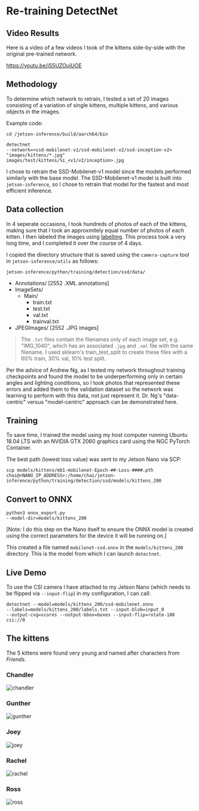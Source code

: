 # Re-training DetectNet

## Video Results
    
Here is a video of a few videos I took of the kittens side-by-side with the original pre-trained network.
    
https://youtu.be/iS5UZOujUOE

## Methodology

To determine which network to retrain, I tested a set of 20 images consisting of a variation of single kittens, multiple kittens, and various objects in the images.

Example code:

<code>cd /jetson-inference/build/aarch64/bin</code>

<code>detectnet --network=<ssd-mobilenet-v1/ssd-mobilenet-v2/ssd-inception-v2> "images/kittens/*.jpg" images/test/kittens/%i_<v1/v2/inception>.jpg</code>

I chose to retrain the SSD-Mobilenet-v1 model since the models performed similarly with the base model. The SSD-Mobilenet-v1 model is built into <code>jetson-inference</code>, so I chose to retrain that model for the fastest and most efficient inference.

## Data collection

In 4 seperate occasions, I took hundreds of photos of each of the kittens, making sure that I took an approxmitely equal number of photos of each kitten. I then labeled the images using [labelImg](https://github.com/tzutalin/labelImg). This process took a very long time, and I completed it over the course of 4 days.

I copied the directory structure that is saved using the <code>camera-capture</code> tool in <code>jetson-inference/utils</code> as follows:

<code>jetson-inference/python/training/detection/ssd/data/</code>

- Annotations/ [2552 .XML annotations]
- ImageSets/
    - Main/
        - train.txt
        - test.txt
        - val.txt
        - trainval.txt
- JPEGImages/ [2552 .JPG images]
    
> The <code>.txt</code> files contain the filenames only of each image set, e.g. "IMG_1040", which has an associated <code>.jpg</code> and <code>.xml</code> file with the same filename. I used sklearn's train_test_split to create these files with a 60% train, 30% val, 10% test split. 
    
Per the advice of Andrew Ng, as I tested my network throughout training checkpoints and found the model to be underperforming only in certain angles and lighting conditions, so I took photos that represented these errors and added them to the validation dataset so the network was learning to perform with this data, not just represent it. Dr. Ng's "data-centric" versus "model-centric" approach can be demonstrated here.

## Training

To save time, I trained the model using my host computer running Ubuntu 18.04 LTS with an NVIDIA GTX 2060 graphics card using the NGC PyTorch Container.

The best path (lowest loss value) was sent to my Jetson Nano via SCP:

<code>scp models/kittens/mb1-mobilenet-Epoch-##-Loss-####.pth chai@<NANO_IP_ADDRESS>:/home/chai/jetson-inference/python/training/detection/ssd/models/kittens_200</code>

## Convert to ONNX

<code>python3 onnx_export.py --model-dir=models/kittens_200</code>

[Note: I do this step on the Nano itself to ensure the ONNX model is created using the correct parameters for the device it will be running on.]
    
This created a file named <code>mobilenet-ssd.onnx</code> in the <code>models/kittens_200</code> directory. This is the model from which I can launch <code>detectnet</code>.

## Live Demo

To use the CSI camera I have attached to my Jetson Nano (which needs to be flipped via <code>--input-flip</code>) in my configuration, I can call:

<code>detectnet --model=models/kittens_200/ssd-mobilenet.onnx --labels=models/kittens_200/labels.txt --input-blob=input_0 --output-cvg=scores --output-bbox=boxes --input-flip=rotate-180 csi://0</code>

    
## The kittens

The 5 kittens were found very young and named after characters from *Friends*.

### Chandler

![chandler](https://user-images.githubusercontent.com/81446209/118375279-d8126600-b58e-11eb-8e0e-da88b67dd4a4.JPG)

### Gunther

![gunther](https://user-images.githubusercontent.com/81446209/118375292-e8c2dc00-b58e-11eb-8207-2dcbf2585fd0.JPG)

### Joey

![joey](https://user-images.githubusercontent.com/81446209/118375298-efe9ea00-b58e-11eb-8332-b673d9003813.JPG)


### Rachel

![rachel](https://user-images.githubusercontent.com/81446209/118375300-f24c4400-b58e-11eb-843c-06bacdf3862f.JPG)


### Ross

![ross](https://user-images.githubusercontent.com/81446209/118375305-f4ae9e00-b58e-11eb-8946-b33e56259ff6.JPG)
